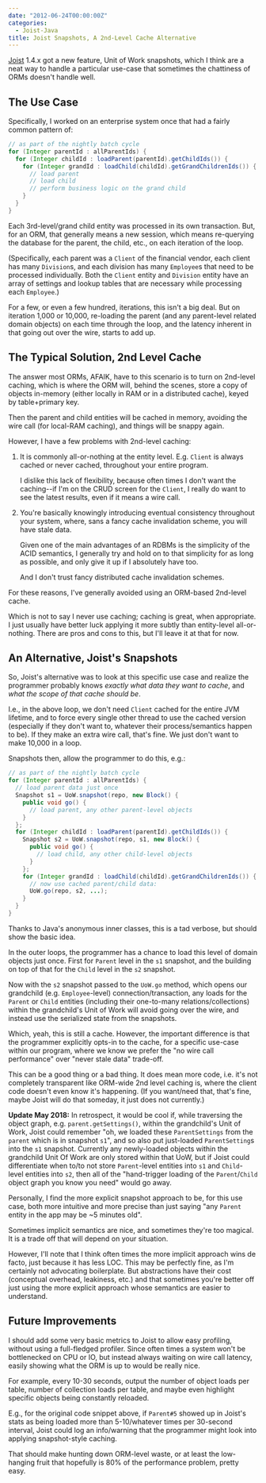 ```yaml
---
date: "2012-06-24T00:00:00Z"
categories:
  - Joist-Java
title: Joist Snapshots, A 2nd-Level Cache Alternative
---
```



[Joist](http://joist.ws) 1.4.x got a new feature, Unit of Work snapshots, which I think are a neat way to handle a particular use-case that sometimes the chattiness of ORMs doesn't handle well.

The Use Case
------------

Specifically, I worked on an enterprise system once that had a fairly common pattern of:

```java
// as part of the nightly batch cycle
for (Integer parentId : allParentIds) {
  for (Integer childId : loadParent(parentId).getChildIds()) {
    for (Integer grandId : loadChild(childId).getGrandChildrenIds()) {
      // load parent
      // load child
      // perform business logic on the grand child
    }
  }
}
```

Each 3rd-level/grand child entity was processed in its own transaction. But, for an ORM, that generally means a new session, which means re-querying the database for the parent, the child, etc., on each iteration of the loop.

(Specifically, each parent was a `Client` of the financial vendor, each client has many `Division`s, and each division has many `Employee`s that need to be processed individually. Both the `Client` entity and `Division` entity have an array of settings and lookup tables that are necessary while processing each `Employee`.)

For a few, or even a few hundred, iterations, this isn't a big deal. But on iteration 1,000 or 10,000, re-loading the parent (and any parent-level related domain objects) on each time through the loop, and the latency inherent in that going out over the wire, starts to add up.

The Typical Solution, 2nd Level Cache
-------------------------------------

The answer most ORMs, AFAIK, have to this scenario is to turn on 2nd-level caching, which is where the ORM will, behind the scenes, store a copy of objects in-memory (either locally in RAM or in a distributed cache), keyed by table+primary key.

Then the parent and child entities will be cached in memory, avoiding the wire call (for local-RAM caching), and things will be snappy again.

However, I have a few problems with 2nd-level caching:

1. It is commonly all-or-nothing at the entity level. E.g. `Client` is always cached or never cached, throughout your entire program.

   I dislike this lack of flexibility, because often times I don't want the caching--if I'm on the CRUD screen for the `Client`, I really do want to see the latest results, even if it means a wire call.

2. You're basically knowingly introducing eventual consistency throughout your system, where, sans a fancy cache invalidation scheme, you will have stale data.

   Given one of the main advantages of an RDBMs is the simplicity of the ACID semantics, I generally try and hold on to that simplicity for as long as possible, and only give it up if I absolutely have too.

   And I don't trust fancy distributed cache invalidation schemes.

For these reasons, I've generally avoided using an ORM-based 2nd-level cache.

Which is not to say I never use caching; caching is great, when appropriate. I just usually have better luck applying it more subtly than entity-level all-or-nothing. There are pros and cons to this, but I'll leave it at that for now.

An Alternative, Joist's Snapshots
---------------------------------

So, Joist's alternative was to look at this specific use case and realize the programmer probably knows *exactly what data they want to cache*, and *what the scope of that cache should be*.

I.e., in the above loop, we don't need `Client` cached for the entire JVM lifetime, and to force every single other thread to use the cached version (especially if they don't want to, whatever their process/semantics happen to be). If they make an extra wire call, that's fine. We just don't want to make 10,000 in a loop.

Snapshots then, allow the programmer to do this, e.g.:

```java
// as part of the nightly batch cycle
for (Integer parentId : allParentIds) {
  // load parent data just once
  Snapshot s1 = UoW.snapshot(repo, new Block() {
    public void go() {
      // load parent, any other parent-level objects
    }
  };
  for (Integer childId : loadParent(parentId).getChildIds()) {
    Snapshot s2 = UoW.snapshot(repo, s1, new Block() {
      public void go() {
        // load child, any other child-level objects
      }
    };
    for (Integer grandId : loadChild(childId).getGrandChildrenIds()) {
      // now use cached parent/child data:
      UoW.go(repo, s2, ...);
    }
  }
}
```

Thanks to Java's anonymous inner classes, this is a tad verbose, but should show the basic idea.

In the outer loops, the programmer has a chance to load this level of domain objects just once. First for `Parent` level in the `s1` snapshot, and the building on top of that for the `Child` level in the `s2` snapshot.

Now with the `s2` snapshot passed to the `UoW.go` method, which opens our grandchild (e.g. `Employee`-level) connection/transaction, any loads for the `Parent` or `Child` entities (including their one-to-many relations/collections) within the grandchild's Unit of Work will avoid going over the wire, and instead use the serialized state from the snapshots.

Which, yeah, this is still a cache. However, the important difference is that the programmer explicitly opts-in to the cache, for a specific use-case within our program, where we know we prefer the "no wire call performance" over "never stale data" trade-off. 

This can be a good thing or a bad thing. It does mean more code, i.e. it's not completely transparent like ORM-wide 2nd level caching is, where the client code doesn't even know it's happening. (If you want/need that, that's fine, maybe Joist will do that someday, it just does not currently.)

**Update May 2018:** In retrospect, it would be cool if, while traversing the object graph, e.g. `parent.getSettings()`, within the grandchild's Unit of Work, Joist could remember "oh, we loaded these `ParentSettings` from the `parent` which is in snapshot `s1`", and so also put just-loaded `ParentSetting`s into the `s1` snapshot. Currently any newly-loaded objects within the grandchild Unit Of Work are only stored within that UoW, but if Joist could differentiate when to/to not store `Parent`-level entities into `s1` and `Child`-level entities into `s2`, then all of the "hand-trigger loading of the `Parent`/`Child` object graph you know you need" would go away.

Personally, I find the more explicit snapshot approach to be, for this use case, both more intuitive and more precise than just saying "any `Parent` entity in the app may be ~5 minutes old".

Sometimes implicit semantics are nice, and sometimes they're too magical. It is a trade off that will depend on your situation.

However, I'll note that I think often times the more implicit approach wins de facto, just because it has less LOC. This may be perfectly fine, as I'm certainly not advocating boilerplate. But abstractions have their cost (conceptual overhead, leakiness, etc.) and that sometimes you're better off just using the more explicit approach whose semantics are easier to understand.

Future Improvements
-------------------

I should add some very basic metrics to Joist to allow easy profiling, without using a full-fledged profiler. Since often times a system won't be bottlenecked on CPU or IO, but instead always waiting on wire call latency, easily showing what the ORM is up to would be really nice.

For example, every 10-30 seconds, output the number of object loads per table, number of collection loads per table, and maybe even highlight specific objects being constantly reloaded.

E.g., for the original code snippet above, if `Parent#5` showed up in Joist's stats as being loaded more than 5-10/whatever times per 30-second interval, Joist could log an info/warning that the programmer might look into applying snapshot-style caching.

That should make hunting down ORM-level waste, or at least the low-hanging fruit that hopefully is 80% of the performance problem, pretty easy.



